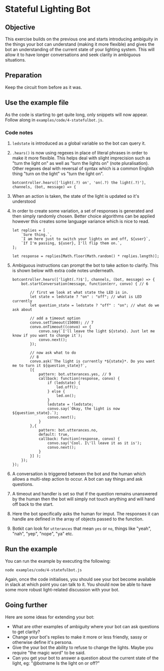 # Stateful Lighting Bot

## Objective

This exercise builds on the previous one and starts introducing ambiguity in the
things your bot can understand (making it more flexible) and gives the bot an
understanding of the current state of your lighting system. This will allow it
to have longer conversations and seek clarity in ambiguous situations.

## Preparation

Keep the circuit from before as it was.

## Use the example file

As the code is starting to get quite long, only snippets will now appear. Follow
along in `examples/code/4-statefulbot.js`.

### Code notes

1. `ledstate` is introduced as a global variable so the bot can query it.

2. `.hears()` is now using regexes in place of literal phrases in order to make
it more flexible. This helps deal with slight imprecision such as "turn the light on"
as well as "turn the lights on" (note pluralisation). Other regexes deal with
reversal of syntax which is a common English thing "turn on the light" vs
"turn the light on".

    ```
    botcontroller.hears(['light(.?) on', 'on(.?) the light(.?)'], channels, (bot, message) => {
    ```

3. When an action is taken, the state of the light is updated so it's understood

4. In order to create some variation, a set of responses is generated and then
simply randomly chosen. Better choice algorithms can be applied however this
creates some language variance which is nice to read.

    ```
    let replies = [
        `Sure thing.`,
        `I am here just to switch your lights on and off, ${user}`,
        `If I'm passing, ${user}, I'll flip them on.`,
    ];

    let response = replies[Math.floor(Math.random() * replies.length)];
    ```

5. Ambiguous instructions can prompt the bot to take action to clarify. This
is shown below with extra code notes underneath.

    ```
    botcontroller.hears(['light(.?)$'], channels, (bot, message) => {
        bot.startConversation(message, function(err, convo) { // 6

            // first we look at what state the LED is in.
            let state = ledstate ? "on" : "off"; // what is LED currently
            let question_state = ledstate ? "off" : "on"; // what do we ask about

            // add a timeout option
            convo.setTimeout(15000); // 7
            convo.onTimeout((convo) => {
                convo.say(`I'll leave the light ${state}. Just let me know if you want to change it`);
                convo.next();
            });

            // now ask what to do
            // 8
            convo.ask(`The light is currently *${state}*. Do you want me to turn it ${question_state}?`,
            [{
                pattern: bot.utterances.yes, // 9
                callback: function(response, convo) {
                    if (ledstate) {
                        led.off();
                    } else {
                        led.on();
                    }
                    ledstate = !ledstate;
                    convo.say(`Okay, the light is now ${question_state}.`);
                    convo.next();
                }
            },{
                pattern: bot.utterances.no,
                default: true,
                callback: function(response, convo) {
                    convo.say('Cool. I\'ll leave it as it is');
                    convo.next();
                }
            }] );
        });
    });
    ```

6. A conversation is triggered between the bot and the human which allows a
multi-step action to occur. A bot can say things and ask questions.

7. A timeout and handler is set so that if the question remains unanswered by
the human then the bot will simply not touch anything and will hand off back
to the start.

8. Here the bot specifically asks the human for imput. The responses it can
handle are defined in the array of objects passed to the function.

9. Botkit can look for `utterances` that mean `yes` or `no`, things like
"yeah", "nah", "yep", "nope", "ya" etc.

## Run the example

You can run the example by executing the following:

```
node examples/code/4-statefulbot.js
```

Again, once the code initialises, you should see your bot become available in
slack at which point you can talk to it. You should now be able to have some
more robust light-related discussion with your bot.

## Going further

Here are some ideas for extending your bot:

* What are other examples of ambiguity where your bot can ask questions to get
clarity?
* Change your bot's replies to make it more or less friendly, sassy or otherwise
define it's persona.
* Give the your bot the ability to refuse to change the lights. Maybe you require
"the magic word" to be said.
* Can you get your bot to answer a question about the current state of the light,
eg: "@botname Is the light on or off?"

